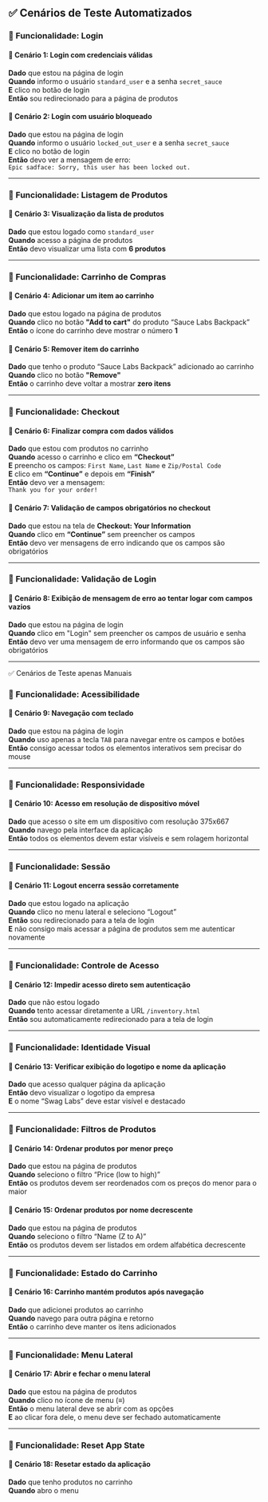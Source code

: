 ## ✅ Cenários de Teste Automatizados

### 🧩 Funcionalidade: Login

#### 🔹 Cenário 1: Login com credenciais válidas
**Dado** que estou na página de login  
**Quando** informo o usuário `standard_user` e a senha `secret_sauce`  
**E** clico no botão de login  
**Então** sou redirecionado para a página de produtos

#### 🔹 Cenário 2: Login com usuário bloqueado
**Dado** que estou na página de login  
**Quando** informo o usuário `locked_out_user` e a senha `secret_sauce`  
**E** clico no botão de login  
**Então** devo ver a mensagem de erro:  
`Epic sadface: Sorry, this user has been locked out.`

---

### 🧩 Funcionalidade: Listagem de Produtos

#### 🔹 Cenário 3: Visualização da lista de produtos
**Dado** que estou logado como `standard_user`  
**Quando** acesso a página de produtos  
**Então** devo visualizar uma lista com **6 produtos**

---

### 🧩 Funcionalidade: Carrinho de Compras

#### 🔹 Cenário 4: Adicionar um item ao carrinho
**Dado** que estou logado na página de produtos  
**Quando** clico no botão **"Add to cart"** do produto “Sauce Labs Backpack”  
**Então** o ícone do carrinho deve mostrar o número **1**

#### 🔹 Cenário 5: Remover item do carrinho
**Dado** que tenho o produto “Sauce Labs Backpack” adicionado ao carrinho  
**Quando** clico no botão **"Remove"**  
**Então** o carrinho deve voltar a mostrar **zero itens**

---

### 🧩 Funcionalidade: Checkout

#### 🔹 Cenário 6: Finalizar compra com dados válidos
**Dado** que estou com produtos no carrinho  
**Quando** acesso o carrinho e clico em **“Checkout”**  
**E** preencho os campos: `First Name`, `Last Name` e `Zip/Postal Code`  
**E** clico em **“Continue”** e depois em **“Finish”**  
**Então** devo ver a mensagem:  
`Thank you for your order!`

#### 🔹 Cenário 7: Validação de campos obrigatórios no checkout
**Dado** que estou na tela de **Checkout: Your Information**  
**Quando** clico em **“Continue”** sem preencher os campos  
**Então** devo ver mensagens de erro indicando que os campos são obrigatórios

---

### 🧩 Funcionalidade: Validação de Login

#### 🔹 Cenário 8: Exibição de mensagem de erro ao tentar logar com campos vazios
**Dado** que estou na página de login  
**Quando** clico em "Login" sem preencher os campos de usuário e senha  
**Então** devo ver uma mensagem de erro informando que os campos são obrigatórios

---

✅ Cenários de Teste apenas Manuais

### 🧩 Funcionalidade: Acessibilidade

#### 🔹 Cenário 9: Navegação com teclado
**Dado** que estou na página de login  
**Quando** uso apenas a tecla `TAB` para navegar entre os campos e botões  
**Então** consigo acessar todos os elementos interativos sem precisar do mouse

---

### 🧩 Funcionalidade: Responsividade

#### 🔹 Cenário 10: Acesso em resolução de dispositivo móvel
**Dado** que acesso o site em um dispositivo com resolução 375x667  
**Quando** navego pela interface da aplicação  
**Então** todos os elementos devem estar visíveis e sem rolagem horizontal

---

### 🧩 Funcionalidade: Sessão

#### 🔹 Cenário 11: Logout encerra sessão corretamente
**Dado** que estou logado na aplicação  
**Quando** clico no menu lateral e seleciono “Logout”  
**Então** sou redirecionado para a tela de login  
**E** não consigo mais acessar a página de produtos sem me autenticar novamente

---

### 🧩 Funcionalidade: Controle de Acesso

#### 🔹 Cenário 12: Impedir acesso direto sem autenticação
**Dado** que não estou logado  
**Quando** tento acessar diretamente a URL `/inventory.html`  
**Então** sou automaticamente redirecionado para a tela de login

---

### 🧩 Funcionalidade: Identidade Visual

#### 🔹 Cenário 13: Verificar exibição do logotipo e nome da aplicação
**Dado** que acesso qualquer página da aplicação  
**Então** devo visualizar o logotipo da empresa  
**E** o nome “Swag Labs” deve estar visível e destacado

---

### 🧩 Funcionalidade: Filtros de Produtos

#### 🔹 Cenário 14: Ordenar produtos por menor preço
**Dado** que estou na página de produtos  
**Quando** seleciono o filtro “Price (low to high)”  
**Então** os produtos devem ser reordenados com os preços do menor para o maior

#### 🔹 Cenário 15: Ordenar produtos por nome decrescente
**Dado** que estou na página de produtos  
**Quando** seleciono o filtro “Name (Z to A)”  
**Então** os produtos devem ser listados em ordem alfabética decrescente

---

### 🧩 Funcionalidade: Estado do Carrinho

#### 🔹 Cenário 16: Carrinho mantém produtos após navegação
**Dado** que adicionei produtos ao carrinho  
**Quando** navego para outra página e retorno  
**Então** o carrinho deve manter os itens adicionados

---

### 🧩 Funcionalidade: Menu Lateral

#### 🔹 Cenário 17: Abrir e fechar o menu lateral
**Dado** que estou na página de produtos  
**Quando** clico no ícone de menu (≡)  
**Então** o menu lateral deve se abrir com as opções  
**E** ao clicar fora dele, o menu deve ser fechado automaticamente

---

### 🧩 Funcionalidade: Reset App State

#### 🔹 Cenário 18: Resetar estado da aplicação
**Dado** que tenho produtos no carrinho  
**Quando** abro o menu

